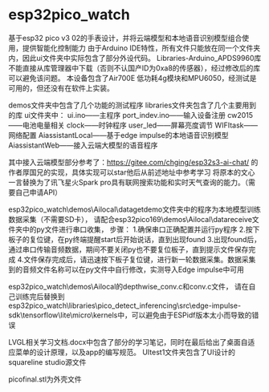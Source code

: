 # esp32pico_watch
基于esp32 pico v3 02的手表设计，并将云端模型和本地语音识别模型组合使用，提供智能化控制能力
由于Arduino IDE特性，所有文件只能放在同一个文件夹内，因此ui文件夹中实际包含了部分外设代码。
Libraries-Arduino_APDS9960库不能直接从库管理器中下载（否则不认国产ID为0xa8的传感器），经过修改后的库可以避免该问题。
本设备包含了Air700E 低功耗4g模块和MPU6050，经测试是可用的，但还没有在软件上实装。

demos文件夹中包含了几个功能的测试程序
libraries文件夹包含了几个主要用到的库
ui文件夹中：
ui.ino——主程序
port_indev.ino——输入设备注册
cw2015——电池电量相关
clock——时钟程序
user_led——屏幕亮度调节
WIFItask——网络配置
AiassistantLocal——基于edge impulse的本地语音识别模型
AiassistantWeb——接入云端大模型的语音程序


其中接入云端模型部分参考了：https://gitee.com/chging/esp32s3-ai-chat/
的作者厚国兄的实现，具体实现可以star他后从前述地址中参考学习
将原本的文心一言替换为了讯飞星火Spark pro具有联网搜索功能和实时天气查询的能力。（需要自己申请API）


esp32pico_watch\demos\Ailocal\datagetdemo文件夹中的程序为本地模型训练数据采集（不需要SD卡），
请配合esp32pico169\demos\Ailocal\datareceive文件夹中的py文件进行串口收集，
步骤：
1.确保串口正确配置并运行py程序
2.按下板子的复位键，在py终端提醒start后开始说话，直到出现found
3.出现found后，通过串口传输音频数据，期间不要关闭py也不要复位板子，直到提示文件保存完成
4.文件保存完成后，请迅速按下板子复位键，进行新一轮数据采集。数据采集到的音频文件名称可以在py文件中自行修改，实测导入Edge impulse中可用

esp32pico_watch\demos\Ailocal的depthwise_conv.c和conv.c文件，
请在自己训练完后替换到esp32pico_watch\libraries\pico_detect_inferencing\src\edge-impulse-sdk\tensorflow\lite\micro\kernels中，可以避免由于ESPidf版本太小而导致的错误

LVGL相关学习文档.docx中包含了部分的学习笔记，同时在最后给出了桌面自适应菜单的设计原理，以及app的编写规范。
UItest1文件夹包含了UI设计的squareline studio源文件

picofinal.stl为外壳文件
